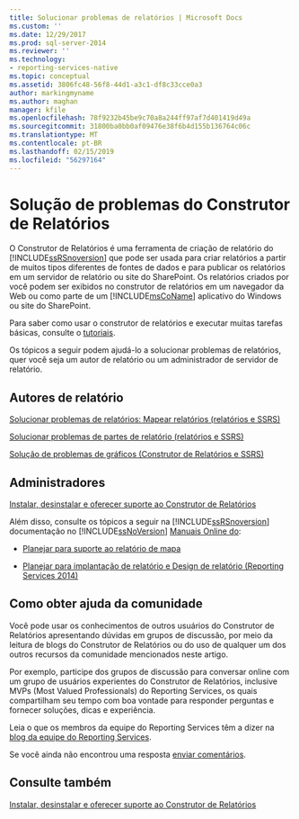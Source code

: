 ```yaml
---
title: Solucionar problemas de relatórios | Microsoft Docs
ms.custom: ''
ms.date: 12/29/2017
ms.prod: sql-server-2014
ms.reviewer: ''
ms.technology:
- reporting-services-native
ms.topic: conceptual
ms.assetid: 3806fc48-56f8-44d1-a3c1-df8c33cce0a3
author: markingmyname
ms.author: maghan
manager: kfile
ms.openlocfilehash: 78f9232b45be9c70a8a244ff97af7d401419d49a
ms.sourcegitcommit: 31800ba0bb0af09476e38f6b4d155b136764c06c
ms.translationtype: MT
ms.contentlocale: pt-BR
ms.lasthandoff: 02/15/2019
ms.locfileid: "56297164"
---
```

# <a name="troubleshoot-report-builder"></a>Solução de problemas do Construtor de Relatórios
  O Construtor de Relatórios é uma ferramenta de criação de relatório do [!INCLUDE[ssRSnoversion](../includes/ssrsnoversion-md.md)] que pode ser usada para criar relatórios a partir de muitos tipos diferentes de fontes de dados e para publicar os relatórios em um servidor de relatório ou site do SharePoint. Os relatórios criados por você podem ser exibidos no construtor de relatórios em um navegador da Web ou como parte de um [!INCLUDE[msCoName](../includes/msconame-md.md)] aplicativo do Windows ou site do SharePoint.  
  
 Para saber como usar o construtor de relatórios e executar muitas tarefas básicas, consulte o [tutoriais](report-builder-tutorials.md).  
  
 Os tópicos a seguir podem ajudá-lo a solucionar problemas de relatórios, quer você seja um autor de relatório ou um administrador de servidor de relatório.  
  
## <a name="report-authors"></a>Autores de relatório  
 [Solucionar problemas de relatórios: Mapear relatórios &#40;relatórios e SSRS&#41;](report-design/troubleshoot-reports-map-reports-report-builder-and-ssrs.md)  
  
 [Solucionar problemas de partes de relatório &#40;relatórios e SSRS&#41;](report-parts-report-builder-and-ssrs.md)  
  
 [Solução de problemas de gráficos &#40;Construtor de Relatórios e SSRS&#41;](report-design/charts-report-builder-and-ssrs.md)  
  
## <a name="administrators"></a>Administradores  
 [Instalar, desinstalar e oferecer suporte ao Construtor de Relatórios](../../2014/reporting-services/install-uninstall-and-report-builder-support.md)  
  
 Além disso, consulte os tópicos a seguir na [!INCLUDE[ssRSnoversion](../includes/ssrsnoversion-md.md)] documentação no [!INCLUDE[ssNoVersion](../includes/ssnoversion-md.md)] [Manuais Online do](https://go.microsoft.com/fwlink/?linkid=121312):  
  
-   [Planejar para suporte ao relatório de mapa](../../2014/reporting-services/plan-for-map-report-support.md)  
  
-   [Planejar para implantação de relatório e Design de relatório &#40;Reporting Services 2014&#41;](plan-for-report-design-and-report-deployment-reporting-services.md)  
  
## <a name="how-do-i-get-community-assistance"></a>Como obter ajuda da comunidade  
 Você pode usar os conhecimentos de outros usuários do Construtor de Relatórios apresentando dúvidas em grupos de discussão, por meio da leitura de blogs do Construtor de Relatórios ou do uso de qualquer um dos outros recursos da comunidade mencionados neste artigo.  
  
 Por exemplo, participe dos grupos de discussão para conversar online com um grupo de usuários experientes do Construtor de Relatórios, inclusive MVPs (Most Valued Professionals) do Reporting Services, os quais compartilham seu tempo com boa vontade para responder perguntas e fornecer soluções, dicas e experiência.  
  
 Leia o que os membros da equipe do Reporting Services têm a dizer na [blog da equipe do Reporting Services](https://go.microsoft.com/fwlink/?LinkId=118788).
  
 Se você ainda não encontrou uma resposta [enviar comentários](https://go.microsoft.com/fwlink/?LinkId=118791).  
  
## <a name="see-also"></a>Consulte também  
 [Instalar, desinstalar e oferecer suporte ao Construtor de Relatórios](../../2014/reporting-services/install-uninstall-and-report-builder-support.md)  
  
  
